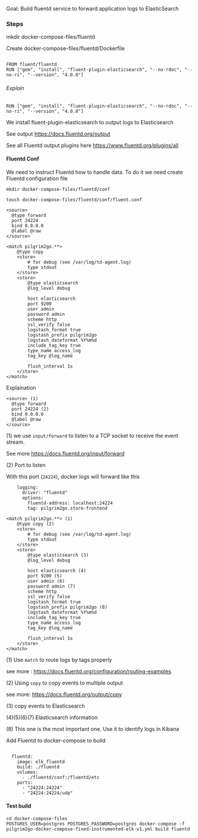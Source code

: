 Goal: Build fluentd service to forward application logs to ElasticSearch

### Steps

mkdir docker-compose-files/fluentd

Create docker-compose-files/fluentd/Dockerfile


```

FROM fluent/fluentd
RUN ["gem", "install", "fluent-plugin-elasticsearch", "--no-rdoc", "--no-ri", "--version", "4.0.8"]
```

###### Explain

```
RUN ["gem", "install", "fluent-plugin-elasticsearch", "--no-rdoc", "--no-ri", "--version", "4.0.8"]
```

We install fluent-plugin-elasticsearch to output logs to Elasticsearch

See output https://docs.fluentd.org/output

See all Fluentd output plugins here https://www.fluentd.org/plugins/all


#### Fluentd Conf

We need to instruct Fluentd how to handle data. To do it we need create Fluentd configuration file

```
mkdir docker-compose-files/fluentd/conf

touch docker-compose-files/fluentd/conf/fluent.conf
```

```
<source>
  @type forward
  port 24224
  bind 0.0.0.0
  @label @raw
</source>

<match pilgrim2go.**>
    @type copy  
    <store>
        # for debug (see /var/log/td-agent.log)
        type stdout
    </store>  
    <store>
        @type elasticsearch
        @log_level debug

        host elasticsearch
        port 9200
        user admin
        password admin
        scheme http
        ssl_verify false
        logstash_format true
        logstash_prefix pilgrim2go
        logstash_dateformat %Y%m%d
        include_tag_key true
        type_name access_log
        tag_key @log_name

        flush_interval 1s
    </store>
</match>    

```

Explaination

```
<source> (1)
  @type forward
  port 24224 (2)
  bind 0.0.0.0
  @label @raw
</source>
```  
(1) we use `input/forward` to listen to a TCP socket to receive the event stream.

See more https://docs.fluentd.org/input/forward

(2) Port to listen

With this port (`24224`), docker logs will forward like this

```
    logging:
      driver: "fluentd"
      options:
        fluentd-address: localhost:24224
        tag: pilgrim2go.store-frontend        
```


```
<match pilgrim2go.**> (1)
    @type copy (2)
    <store> 
        # for debug (see /var/log/td-agent.log)
        type stdout
    </store>  
    <store> 
        @type elasticsearch (3)
        @log_level debug

        host elasticsearch (4)
        port 9200 (5)
        user admin (6)
        password admin (7)
        scheme http
        ssl_verify false
        logstash_format true
        logstash_prefix pilgrim2go (8)
        logstash_dateformat %Y%m%d
        include_tag_key true
        type_name access_log
        tag_key @log_name

        flush_interval 1s
    </store>
</match>   
```

(1) Use `match` to route logs by tags properly

see more : https://docs.fluentd.org/configuration/routing-examples

(2) Using `copy` to copy events to multiple output

see more: https://docs.fluentd.org/output/copy

(3) copy events to Elasticsearch

(4)(5)(6)(7) Elasticsearch information

(8) This one is the most important one. Use it to identify logs in Kibana


Add Fluentd to docker-compose to build

```

  fluentd:
    image: elk_fluentd
    build: ./fluentd
    volumes:
      - ./fluentd/conf:/fluentd/etc
    ports:
      - "24224:24224"
      - "24224:24224/udp"

```

#### Test build

```
cd docker-compose-files
POSTGRES_USER=postgres POSTGRES_PASSWORD=postgres docker-compose -f pilgrim2go-docker-compose-fixed-instrumented-elk-v1.yml build fluentd

```